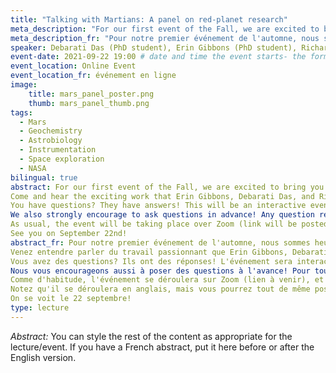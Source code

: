 ```yaml
---
title: "Talking with Martians: A panel on red-planet research"
meta_description: "For our first event of the Fall, we are excited to bring you a panel with three McGill Researchers who study our fascinating neighbor, Mars!"
meta_description_fr: "Pour notre premier événement de l'automne, nous sommes heureux de vous présenter un panel avec trois chercheurs de McGill qui étudient notre voisine fascinante, Mars!"
speaker: Debarati Das (PhD student), Erin Gibbons (PhD student), Richard Léveillé (Professor)
event-date: 2021-09-22 19:00 # date and time the event starts- the format is important!
event_location: Online Event
event_location_fr: événement en ligne
image:
    title: mars_panel_poster.png
    thumb: mars_panel_thumb.png
tags:
  - Mars
  - Geochemistry
  - Astrobiology
  - Instrumentation
  - Space exploration
  - NASA
bilingual: true
abstract: For our first event of the Fall, we are excited to bring you a panel with three McGill Researchers who study our fascinating neighbor, Mars!
Come and hear the exciting work that Erin Gibbons, Debarati Das, and Richard Léveillé do related to Mars, its habitability, and the high-tech robots that we land on its surface!
You have questions? They have answers! This will be an interactive event where you will be able to ask questions and have the panelists discuss them at length.
We also strongly encourage to ask questions in advance! Any question related to Mars, ask here: <https://forms.gle/WU1X4RWQb4pifzz99>
As usual, the event will be taking place over Zoom (link will be posted shortly), and livestreamed to Youtube. Go to our Facebook event page for details on how-to stream! <https://fb.me/e/dNY4metHD>
See you on September 22nd!
abstract_fr: Pour notre premier événement de l'automne, nous sommes heureux de vous présenter un panel avec trois chercheurs de McGill qui étudient notre voisine fascinante, Mars!
Venez entendre parler du travail passionnant que Erin Gibbons, Debarati Das et Richard Léveillé font relié à Mars, son habitabilité, et les robots high-tech qu'on envoie à sa surface!
Vous avez des questions? Ils ont des réponses! L'événement sera interactif, et les panélistes pourront discuter de vos questions en profondeur.
Nous vous encourageons aussi à poser des questions à l'avance! Pour toute interrogation concernant Mars, écrivez nous ici: <https://forms.gle/WU1X4RWQb4pifzz99>
Comme d'habitude, l'événement se déroulera sur Zoom (lien à venir), et diffusé en direct sur Youtube. Visitez notre Facebook event page pour les détails de la diffusion! <https://fb.me/e/dNY4metHD> 
Notez qu'il se déroulera en anglais, mais vous pourrez tout de même poser des questions en français qui seront traduites.
On se voit le 22 septembre!
type: lecture
---
```

*Abstract:*
You can style the rest of the content as appropriate for the lecture/event. If you have a French abstract, put it here before or after the English version.

